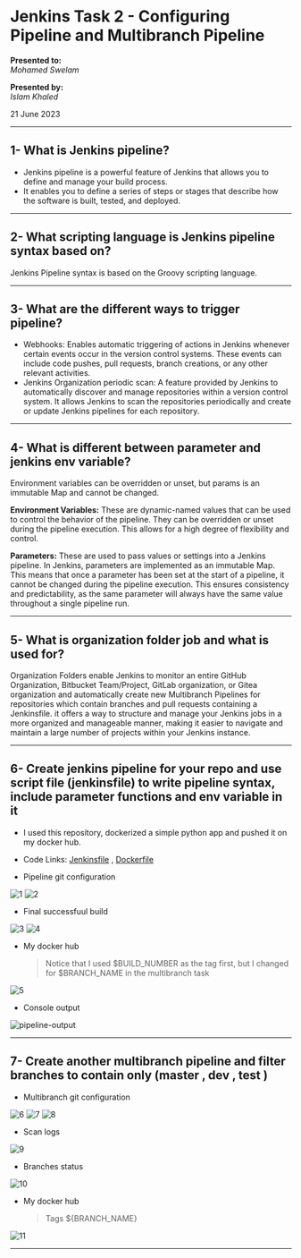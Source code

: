 # Jenkins Task 2 - Configuring Pipeline and Multibranch Pipeline

**Presented to:**    
_Mohamed Swelam_    

**Presented by:**   
_Islam Khaled_    

21 June 2023

-----------------------------------------
## 1- What is Jenkins pipeline?

- Jenkins pipeline is a powerful feature of Jenkins that allows you to define and manage your build process.
- It enables you to define a series of steps or stages that describe how the software is built, tested, and deployed.

-----------------------------------------
## 2- What scripting language is Jenkins pipeline syntax based on?

Jenkins Pipeline syntax is based on the Groovy scripting language.

-----------------------------------------
## 3- What are the different ways to trigger pipeline?

- Webhooks: Enables automatic triggering of actions in Jenkins whenever certain events occur in the version control systems. These events can include code pushes, pull requests, branch creations, or any other relevant activities.
- Jenkins Organization periodic scan: A feature provided by Jenkins to automatically discover and manage repositories within a version control system. It allows Jenkins to scan the repositories periodically and create or update Jenkins pipelines for each repository.

-----------------------------------------
## 4- What is different between parameter and jenkins env variable?

Environment variables can be overridden or unset, but params is an immutable Map and cannot be changed.     

__Environment Variables:__ These are dynamic-named values that can be used to control the behavior of the pipeline. They can be overridden or unset during the pipeline execution. This allows for a high degree of flexibility and control.     

__Parameters:__ These are used to pass values or settings into a Jenkins pipeline. In Jenkins, parameters are implemented as an immutable Map. This means that once a parameter has been set at the start of a pipeline, it cannot be changed during the pipeline execution. This ensures consistency and predictability, as the same parameter will always have the same value throughout a single pipeline run.

-----------------------------------------
## 5- What is organization folder job and what is used for?

Organization Folders enable Jenkins to monitor an entire GitHub Organization, Bitbucket Team/Project, GitLab organization, or Gitea organization and automatically create new Multibranch Pipelines for repositories which contain branches and pull requests containing a Jenkinsfile. it offers a way to structure and manage your Jenkins jobs in a more organized and manageable manner, making it easier to navigate and maintain a large number of projects within your Jenkins instance.

-----------------------------------------
## 6- Create jenkins pipeline for your repo and use script file (jenkinsfile) to write pipeline syntax, include parameter functions and env variable in it

- I used this repository, dockerized a simple python app and pushed it on my docker hub.
- Code Links: [Jenkinsfile](https://github.com/eslamkhaled560/simple-app/blob/test/Jenkinsfile) , [Dockerfile](https://github.com/eslamkhaled560/simple-app/blob/test/Dockerfile)

- Pipeline git configuration

![1](https://github.com/eslamkhaled560/simple-app/assets/54172897/1a80dbb9-16a0-431a-b72e-98d74708cc6b)
![2](https://github.com/eslamkhaled560/simple-app/assets/54172897/500ad20c-cc62-4c16-893a-2eb51f34f3a5)

- Final successfuul build 

![3](https://github.com/eslamkhaled560/simple-app/assets/54172897/46a26898-230e-4350-ab67-f38c25b4cc37)
![4](https://github.com/eslamkhaled560/simple-app/assets/54172897/0972003d-2661-4bb8-9d23-b36eb79bb5b8)

- My docker hub
  > Notice that I used $BUILD_NUMBER as the tag first, but I changed for $BRANCH_NAME in the multibranch task

![5](https://github.com/eslamkhaled560/simple-app/assets/54172897/443f2117-1f7b-4bad-bc29-41b684e2fea4)

- Console output

![pipeline-output](https://github.com/eslamkhaled560/simple-app/assets/54172897/2060e63e-ac72-495e-a304-7efb5496df29)

-----------------------------------------
## 7- Create another multibranch pipeline and filter branches to contain only (master , dev , test )

- Multibranch git configuration

![6](https://github.com/eslamkhaled560/simple-app/assets/54172897/f9ee0e1e-0945-4ef8-8b36-65c458623e41)
![7](https://github.com/eslamkhaled560/simple-app/assets/54172897/e1f8ab07-7e92-43c8-9488-d080ff0bd5e1)
![8](https://github.com/eslamkhaled560/simple-app/assets/54172897/76ae6890-3927-46af-b17d-70bab7ec55af)

- Scan logs

![9](https://github.com/eslamkhaled560/simple-app/assets/54172897/1c61eb71-f229-416b-bd29-71a56b4e1056)

- Branches status

![10](https://github.com/eslamkhaled560/simple-app/assets/54172897/e9b17dae-1a08-4a80-9bb5-d5f6696fe16c)

- My docker hub
  > Tags ${BRANCH_NAME}

![11](https://github.com/eslamkhaled560/simple-app/assets/54172897/b68e9067-5c6f-4eee-8c71-87b2477bc494)

-----------------------------------------
